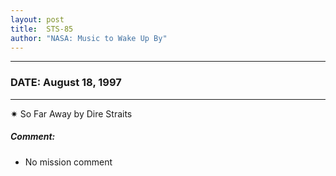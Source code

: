 ```yaml
---
layout: post
title:  STS-85
author: "NASA: Music to Wake Up By"
---
```


----
### DATE: August 18, 1997
----
✷ So Far Away by Dire Straits

##### Comment:
* No mission comment
